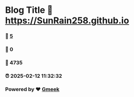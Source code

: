 # Blog Title :link: https://SunRain258.github.io 
### :page_facing_up: [5](https://SunRain258.github.io/tag.html) 
### :speech_balloon: 0 
### :hibiscus: 4735 
### :alarm_clock: 2025-02-12 11:32:32 
### Powered by :heart: [Gmeek](https://github.com/Meekdai/Gmeek)
